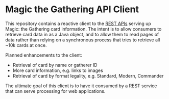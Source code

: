 # Magic the Gathering API Client
This repository contains a reactive client to the [REST APIs](https://magicthegathering.io/) serving
up Magic: the Gathering card information. The intent is to allow consumers to retrieve card data in
as a Java object, and to allow them to read pages of data rather than relying on a synchronous process
that tries to retrieve all ~10k cards at once.

Planned enhancements to the client:
* Retrieval of card by name or gatherer ID
* More card information, e.g. links to images
* Retrieval of card by format legality, e.g. Standard, Modern, Commander

The ultimate goal of this client is to have it consumed by a REST service that can serve processing
for web applications.
